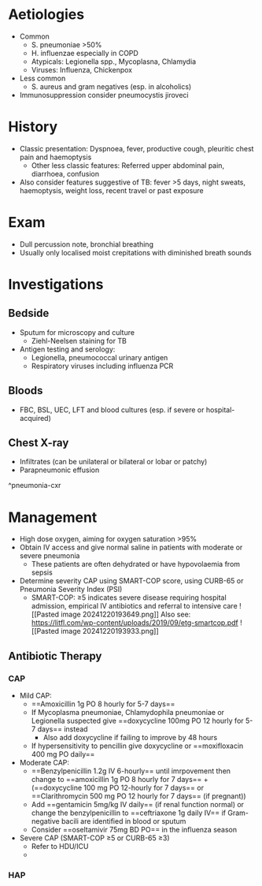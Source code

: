 # Aetiologies
- Common
	- S. pneumoniae >50%
	- H. influenzae especially in COPD
	- Atypicals: Legionella spp., Mycoplasna, Chlamydia
	- Viruses: Influenza, Chickenpox
- Less common
	- S. aureus and gram negatives (esp. in alcoholics)
- Immunosuppression consider pneumocystis jiroveci
# History
- Classic presentation: Dyspnoea, fever, productive cough, pleuritic chest pain and haemoptysis 
	- Other less classic features: Referred upper abdominal pain, diarrhoea, confusion
-  Also consider features suggestive of TB: fever >5 days, night sweats, haemoptysis, weight loss, recent travel or past exposure
# Exam
- Dull percussion note, bronchial breathing
- Usually only localised moist crepitations with diminished breath sounds
# Investigations
## Bedside
- Sputum for microscopy and culture
	- Ziehl-Neelsen staining for TB
- Antigen testing and serology: 
	- Legionella, pneumococcal urinary antigen
	- Respiratory viruses including influenza PCR
## Bloods
- FBC, BSL, UEC, LFT and blood cultures (esp. if severe or hospital-acquired)
## Chest X-ray
- Infiltrates (can be unilateral or bilateral or lobar or patchy)
- Parapneumonic effusion

^pneumonia-cxr

# Management
- High dose oxygen, aiming for oxygen saturation >95%
- Obtain IV access and give normal saline in patients with moderate or severe pneumonia
	- These patients are often dehydrated or have hypovolaemia from sepsis
- Determine severity CAP using SMART-COP score, using CURB-65 or Pneumonia Severity Index (PSI)
	- SMART-COP: ≥5 indicates severe disease requiring hospital admission, empirical IV antibiotics and referral to intensive care
![[Pasted image 20241220193649.png]] Also see: https://litfl.com/wp-content/uploads/2019/09/etg-smartcop.pdf
![[Pasted image 20241220193933.png]]
## Antibiotic Therapy
### CAP
- Mild CAP:
	- ==Amoxicillin 1g PO 8 hourly for 5-7 days==
	- If Mycoplasma pneumoniae, Chlamydophila pneumoniae or Legionella suspected give ==doxycycline 100mg PO 12 hourly for 5-7 days== instead
		- Also add doxycycline if failing to improve by 48 hours
	- If hypersensitivity to pencillin give doxycycline or ==moxifloxacin 400 mg PO daily==
- Moderate CAP:
	- ==Benzylpenicillin 1.2g IV 6-hourly== until imrpovement then change to ==amoxicillin 1g PO 8 hourly for 7 days== + (==doxycycline 100 mg PO 12-hourly for 7 days== or ==Clarithromycin 500 mg PO 12 hourly for 7 days== (if pregnant))
	- Add ==gentamicin 5mg/kg IV daily== (if renal function normal) or change the benzylpenicillin to ==ceftriaxone 1g daily IV== if Gram-negative bacili are identified in blood or sputum 
	- Consider ==oseltamivir 75mg BD PO== in the influenza season
- Severe CAP (SMART-COP ≥5 or CURB-65 ≥3)
	- Refer to HDU/ICU
	- 
### HAP
